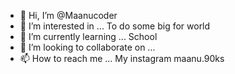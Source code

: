 - 👋 Hi, I’m @Maanucoder
- 👀 I’m interested in ... To do some big for world
- 🌱 I’m currently learning ... School
- 💞️ I’m looking to collaborate on ... 
- 📫 How to reach me ... My instagram maanu.90ks

<!---
Anyone can guide me to learn coding please...
Maanucoder/Maanucoder is a ✨ special ✨ repository because its `README.md` (this file) appears on your GitHub profile.
You can click the Preview link to take a look at your changes.
--->
